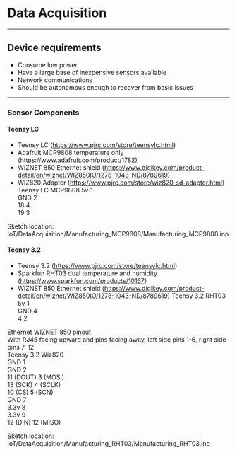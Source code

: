 # Data Acquisition

---

## Device requirements
   - Consume low power
   - Have a large base of inexpensive sensors available
   - Network communications
   - Should be autonomous enough to recover from basic issues

---

### Sensor Components
#### Teensy LC
- Teensy LC (https://www.pjrc.com/store/teensylc.html)  
- Adafruit MCP9808 temperature only (https://www.adafruit.com/product/1782)  
- WIZNET 850 Ethernet shield (https://www.digikey.com/product-detail/en/wiznet/WIZ850IO/1278-1043-ND/8789619)  
- WIZ820 Adapter (https://www.pjrc.com/store/wiz820_sd_adaptor.html)  
Teensy LC   MCP9808 
5v          1  
GND         2  
18          4  
19          3  

Sketch location:  
IoT/DataAcquisition/Manufacturing_MCP9808/Manufacturing_MCP9808.ino  


#### Teensy 3.2
- Teensy 3.2 (https://www.pjrc.com/store/teensylc.html)
- Sparkfun RHT03 dual temperature and humidity (https://www.sparkfun.com/products/10167)
- WIZNET 850 Ethernet shield (https://www.digikey.com/product-detail/en/wiznet/WIZ850IO/1278-1043-ND/8789619)
Teensy 3.2  RHT03  
5v          1  
GND         4  
4           2  

Ethernet WIZNET 850 pinout  
With RJ45 facing upward and pins facing away, left side pins 1-6, right side pins 7-12  
Teensy 3.2      Wiz820  
GND             1  
GND             2  
11 (DOUT)       3 (MOSI)  
13 (SCK)        4 (SCLK)  
10 (CS)         5 (SCN)  
GND             7  
3.3v            8  
3.3v            9  
12 (DIN)        12 (MISO)  

Sketch location:  
IoT/DataAcquisition/Manufacturing_RHT03/Manufacturing_RHT03.ino 


